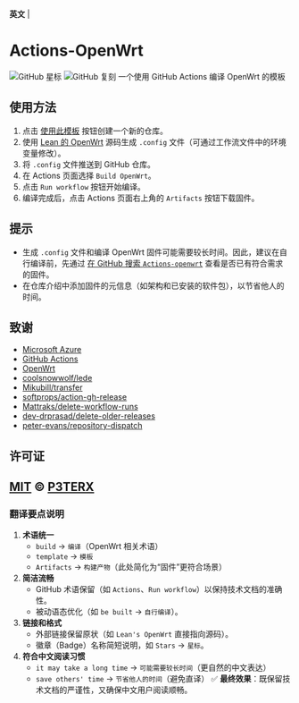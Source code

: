 **英文** | 
# Actions-OpenWrt
[](https://github.com/P3TERX/Actions-OpenWrt/blob/master/LICENSE)
![GitHub 星标](https://img.shields.io/github/stars/P3TERX/Actions-OpenWrt.svg?style=flat-square&label=星标&logo=github)
![GitHub 复刻](https://img.shields.io/github/forks/P3TERX/Actions-OpenWrt.svg?style=flat-square&label=复刻&logo=github)
一个使用 GitHub Actions 编译 OpenWrt 的模板
## 使用方法
1. 点击 [使用此模板](https://github.com/P3TERX/Actions-OpenWrt/generate) 按钮创建一个新的仓库。
2. 使用 [Lean 的 OpenWrt](https://github.com/coolsnowwolf/lede) 源码生成 `.config` 文件（可通过工作流文件中的环境变量修改）。
3. 将 `.config` 文件推送到 GitHub 仓库。
4. 在 Actions 页面选择 `Build OpenWrt`。
5. 点击 `Run workflow` 按钮开始编译。
6. 编译完成后，点击 Actions 页面右上角的 `Artifacts` 按钮下载固件。
## 提示
- 生成 `.config` 文件和编译 OpenWrt 固件可能需要较长时间。因此，建议在自行编译前，先通过 [在 GitHub 搜索 `Actions-openwrt`](https://github.com/search?q=Actions-openwrt) 查看是否已有符合需求的固件。
- 在仓库介绍中添加固件的元信息（如架构和已安装的软件包），以节省他人的时间。
## 致谢
- [Microsoft Azure](https://azure.microsoft.com)
- [GitHub Actions](https://github.com/features/actions)
- [OpenWrt](https://github.com/openwrt/openwrt)
- [coolsnowwolf/lede](https://github.com/coolsnowwolf/lede)
- [Mikubill/transfer](https://github.com/Mikubill/transfer)
- [softprops/action-gh-release](https://github.com/softprops/action-gh-release)
- [Mattraks/delete-workflow-runs](https://github.com/Mattraks/delete-workflow-runs)
- [dev-drprasad/delete-older-releases](https://github.com/dev-drprasad/delete-older-releases)
- [peter-evans/repository-dispatch](https://github.com/peter-evans/repository-dispatch)
## 许可证
[MIT](https://github.com/P3TERX/Actions-OpenWrt/blob/main/LICENSE) © [**P3TERX**](https://p3terx.com)
---
### **翻译要点说明**
1. **术语统一**
   - `build` → `编译`（OpenWrt 相关术语）
   - `template` → `模板`
   - `Artifacts` → `构建产物`（此处简化为“固件”更符合场景）
2. **简洁流畅**
   - GitHub 术语保留（如 `Actions`、`Run workflow`）以保持技术文档的准确性。
   - 被动语态优化（如 `be built` → `自行编译`）。
3. **链接和格式**
   - 外部链接保留原状（如 `Lean's OpenWrt` 直接指向源码）。
   - 徽章（Badge）名称简短说明，如 `Stars` → `星标`。
4. **符合中文阅读习惯**
   - `it may take a long time` → `可能需要较长时间`（更自然的中文表达）
   - `save others' time` → `节省他人的时间`（避免直译）
✅ **最终效果**：既保留技术文档的严谨性，又确保中文用户阅读顺畅。
